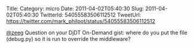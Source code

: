 Title: 
Category: micro
Date: 2011-04-02T05:40:30
Slug: 2011-04-02T05:40:30
TwitterId: 54055583506112512
TweetUrl: https://twitter.com/mark_philpot/status/54055583506112512

[@zeeg](https://twitter.com/zeeg) Question on your DjDT On-Demand gist: where do you put the file (debug.py) so it is run to override the middleware?